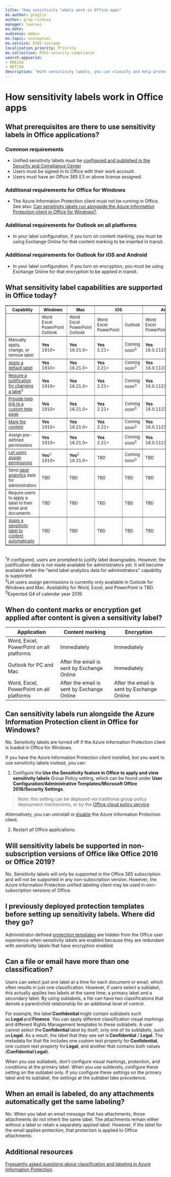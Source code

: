 ```yaml
---
title: "How sensitivity labels work in Office apps"
ms.author: greglin
author: greg-lindsay
manager: laurawi
ms.date: 
audience: Admin
ms.topic: conceptual
ms.service: O365-seccomp
localization_priority: Priority
ms.collection: M365-security-compliance
search.appverid: 
- MOE150
- MET150
description: "With sensitivity labels, you can classify and help protect your sensitive content, while making sure that your people’s productivity and ability to collaborate isn’t hindered. You can use sensitivity labels to enforce protection settings such as encryption or watermarks on labeled content."
---
```


# How sensitivity labels work in Office apps

## What prerequisites are there to use sensitivity labels in Office applications?

### Common requirements 

- Unified sensitivity labels must be [configured and published in the Security and Compliance Center](https://aka.ms/managemip)
- Users must be signed in to Office with their work account.
- Users must have an Office 365 E3 or above license assigned.

### Additional requirements for Office for Windows 

- The Azure Information Protection client must not be running in Office. See also: [Can sensitivity labels run alongside the Azure Information Protection client in Office for Windows?](#can-sensitivity-labels-run-alongside-the-azure-information-protection-client-in-office-for-windows).

### Additional requirements for Outlook on all platforms 

- In your label configuration, if you turn on content marking, you must be using Exchange Online for that content marking to be inserted in transit.

### Additional requirements for Outlook for iOS and Android 

- In your label configuration, if you turn on encryption, you must be using Exchange Online for that encryption to be applied in transit.

## What sensitivity label capabilities are supported in Office today? 

<table border="1" cellspacing="0" cellpadding="0">
<th><font size="-1">Capability<th><font size="-1">Windows<th><font size="-1">Mac<th colspan="2"><font size="-1">iOS<th colspan="2"><font size="-1">Android<th colspan="2"><font size="-1">Web</tr>
<tr><td>

<td><font size="-1">
Word<br>
Excel<br>
PowerPoint<br>
Outlook


<td><font size="-1">
Word<br>
Excel<br>
PowerPoint<br>
Outlook

<td><font size="-1">
Word<br>
Excel<br>
PowerPoint
<td><font size="-1">
Outlook

<td><font size="-1">
Word<br>
Excel<br>
PowerPoint
<td><font size="-1">
Outlook

<td><font size="-1">
Word<br>
Excel<br>
PowerPoint
<td><font size="-1">
Outlook
</b>
</tr>

<tr>
<td><font size="-1">Manually apply, change, or remove label<td><font size="-1"><b>Yes</b><br><font size="-1">1910+</font>

<td><font size="-1"><b>Yes</b><br><font size="-1">16.21.0+</font>

<td><font size="-1"><b>Yes</b><br><font size="-1">2.21+</font>
<td><font size="-1">Coming soon<sup>3</sup>
<td><font size="-1"><b>Yes</b><br><font size="-1">16.0.11231+</font>
<td><font size="-1">Coming soon<sup>3</sup>
<td><font size="-1">Coming soon<sup>3</sup><td><font size="-1">Coming soon<sup>3</sup>

<tr>
<td><font size="-1"><a href="https://docs.microsoft.com/microsoft-365/compliance/sensitivity-labels#what-label-policies-can-do">Apply a default label</a>
<td><font size="-1"><b>Yes</b><br><font size="-1">1910+</font>

<td><font size="-1"><b>Yes</b><br><font size="-1">16.21.0+</font>

<td><font size="-1"><b>Yes</b><br><font size="-1">2.21+</font>
<td><font size="-1">Coming soon<sup>3</sup>
<td><font size="-1"><b>Yes</b><br><font size="-1">16.0.11231+</font>
<td><font size="-1">Coming soon<sup>3</sup>
<td><font size="-1">Coming soon<sup>3</sup>
<td><font size="-1">Coming soon<sup>3</sup>

<tr><td><font size="-1"><a href="https://docs.microsoft.com/microsoft-365/compliance/sensitivity-labels#what-label-policies-can-do">Require a justification for changing a label</a><sup>1</sup>
<td><font size="-1"><b>Yes</b><br><font size="-1">1910+</font>

<td><font size="-1"><b>Yes</b><br><font size="-1">16.21.0+</font>

<td><font size="-1"><b>Yes</b><br><font size="-1">2.21+</font>
<td><font size="-1">Coming soon<sup>3</sup>
<td><font size="-1"><b>Yes</b><br><font size="-1">16.0.11231+</font>
<td><font size="-1">Coming soon<sup>3</sup>
<td><font size="-1">Coming soon<sup>3</sup>
<td><font size="-1">Coming soon<sup>3</sup>

<tr><td><font size="-1"><a href="https://docs.microsoft.com/microsoft-365/compliance/sensitivity-labels#what-label-policies-can-do">Provide help link to a custom help page</a>
<td><font size="-1"><b>Yes</b><br><font size="-1">1910+</font>

<td><font size="-1"><b>Yes</b><br><font size="-1">16.21.0+</font>

<td><font size="-1"><b>Yes</b><br><font size="-1">2.21+</font>
<td><font size="-1">Coming soon<sup>3</sup>
<td><font size="-1"><b>Yes</b><br><font size="-1">16.0.11231+</font>
<td><font size="-1">Coming soon<sup>3</sup>
<td><font size="-1">Coming soon<sup>3</sup>
<td><font size="-1">Coming soon<sup>3</sup>

<tr><td><font size="-1"><a href="https://docs.microsoft.com/microsoft-365/compliance/sensitivity-labels#what-sensitivity-labels-can-do">Mark the content</a>
<td><font size="-1"><b>Yes</b><br><font size="-1">1910+</font>

<td><font size="-1"><b>Yes</b><br><font size="-1">16.21.0+</font>

<td><font size="-1"><b>Yes</b><br><font size="-1">2.21+</font>
<td><font size="-1">Coming soon<sup>3</sup>
<td><font size="-1"><b>Yes</b><br><font size="-1">16.0.11231+</font
><td><font size="-1">Coming soon<sup>3</sup>
<td><font size="-1">Coming soon<sup>3</sup>
<td><font size="-1">Coming soon<sup>3</sup>

<tr><td><font size="-1">Assign pre-defined permissions
<td><font size="-1"><b>Yes</b><br><font size="-1">1910+</font>

<td><font size="-1"><b>Yes</b><br><font size="-1">16.21.0+</font>

<td><font size="-1"><b>Yes</b><br><font size="-1">2.21+</font>
<td><font size="-1">Coming soon<sup>3</sup>
<td><font size="-1"><b>Yes</b><br><font size="-1">16.0.11231+</font>
<td><font size="-1">Coming soon<sup>3</sup>
<td><font size="-1">Coming soon<sup>3</sup>
<td><font size="-1">Coming soon<sup>3</sup>

<tr><td><font size="-1"><a href="https://docs.microsoft.com/microsoft-365/compliance/encryption-sensitivity-labels#let-users-assign-permissions">Let users assign permissions</a>
<td><font size="-1"><b>Yes</b><sup>2</sup><br><font size="-1">1910+</font>

<td><font size="-1"><b>Yes</b><sup>2</sup><br><font size="-1">16.21.0+</font>

<td><font size="-1">TBD
<td><font size="-1">Coming soon<sup>3</sup>
<td><font size="-1">TBD<td
><font size="-1">Coming soon<sup>3</sup>
<td><font size="-1">TBD
<td><font size="-1">Coming soon<sup>3</sup>

<tr><td><font size="-1">Send <a href="https://docs.microsoft.com/microsoft-365/compliance/label-analytics">label analytics</a> data for administrators
<td><font size="-1">TBD

<td><font size="-1">TBD

<td><font size="-1">TBD
<td><font size="-1">TBD
<td><font size="-1">TBD
<td><font size="-1">TBD
<td><font size="-1">TBD
<td><font size="-1">TBD

<tr><td><font size="-1">Require users to apply a label to their email and documents
<td><font size="-1">TBD

<td><font size="-1">TBD

<td><font size="-1">TBD
<td><font size="-1">TBD
<td><font size="-1">TBD
<td><font size="-1">TBD
<td><font size="-1">TBD
<td><font size="-1">TBD

<tr><td><font size="-1"><a href="https://docs.microsoft.com/microsoft-365/compliance/apply-sensitivity-label-automatically">Apply a sensitivity label to content automatically</a>
<td><font size="-1">TBD

<td><font size="-1">TBD

<td><font size="-1">TBD
<td><font size="-1">TBD
<td><font size="-1">TBD
<td><font size="-1">TBD
<td><font size="-1">TBD
<td><font size="-1">TBD
</table>

<br><sup>1</sup>If configured, users are prompted to justify label downgrades. However, the justification data is not made available for administrators yet. It will become available when the “send label analytics data for administrators” capability is supported.
<br><sup>2</sup>Let users assign permissions is currently only available in Outlook for Windows and Mac. Availability for Word, Excel, and PowerPoint is TBD.
<br><sup>3</sup>Expected Q4 of calendar year 2019.

## When do content marks or encryption get applied after content is given a sensitivity label?

| Application | Content marking | Encryption
| --- | --- | --- |
| Word, Excel, PowerPoint on all platforms | Immediately | Immediately |
| Outlook for PC and Mac | After the email is sent by Exchange Online | Immediately |
| Word, Excel, PowerPoint on all platforms | After the email is sent by Exchange Online | After the email is sent by Exchange Online |

## Can sensitivity labels run alongside the Azure Information Protection client in Office for Windows?

No. Sensitivity labels are turned off if the Azure Information Protection client is loaded in Office for Windows.

If you have the Azure Information Protection client installed, but you want to use sensitivity labels instead, you can:

1. Configure the **Use the Sensitivity feature in Office to apply and view sensitivity labels** Group Policy setting, which can be found under **User Configuration/Administrative Templates/Microsoft Office 2016/Security Settings**.

  >Note: this setting can be deployed via traditional group policy deployment mechanisms, or by the [Office cloud policy service](https://docs.microsoft.com/DeployOffice/overview-office-cloud-policy-service). 
 
  Alternatively, you can uninstall or [disable](https://support.office.com/article/view-manage-and-install-add-ins-in-office-programs-16278816-1948-4028-91e5-76dca5380f8d) the Azure Information Protection client. 

2. Restart all Office applications. 

## Will sensitivity labels be supported in non-subscription versions of Office like Office 2016 or Office 2019?

No. Sensitivity labels will only be supported in the Office 365 subscription and will not be supported in any non-subscription version. However, the Azure Information Protection unified labeling client may be used in non-subscription versions of Office. 

## I previously deployed protection templates before setting up sensitivity labels. Where did they go?

Administrator-defined [protection templates](https://docs.microsoft.com/azure/information-protection/configure-policy-templates) are hidden from the Office user experience when sensitivity labels are enabled because they are redundant with sensitivity labels that have encryption enabled. 

## Can a file or email have more than one classification?

Users can select just one label at a time for each document or email, which often results in just one classification. However, if users select a sublabel, this actually applies two labels at the same time; a primary label and a secondary label. By using sublabels, a file can have two classifications that denote a parent/child relationship for an additional level of control. 

For example, the label **Confidential** might contain sublabels such as **Legal** and **Finance**. You can apply different classification visual markings and different Rights Management templates to these sublabels. A user cannot select the **Confidential** label by itself; only one of its sublabels, such as **Legal**. As a result, the label that they see set is **Confidential** / **Legal**. The metadata for that file includes one custom text property for **Confidential**, one custom text property for **Legal**, and another that contains both values (**Confidential Legal**). 

When you use sublabels, don't configure visual markings, protection, and conditions at the primary label. When you use sublevels, configure these setting on the sublabel only. If you configure these settings on the primary label and its sublabel, the settings at the sublabel take precedence.

## When an email is labeled, do any attachments automatically get the same labeling?

No. When you label an email message that has attachments, those attachments do not inherit the same label. The attachments remain either without a label or retain a separately applied label. However, if the label for the email applies protection, that protection is applied to Office attachments.

## Additional resources

[Frequently asked questions about classification and labeling in Azure Information Protection](https://docs.microsoft.com/azure/information-protection/faqs-infoprotect).